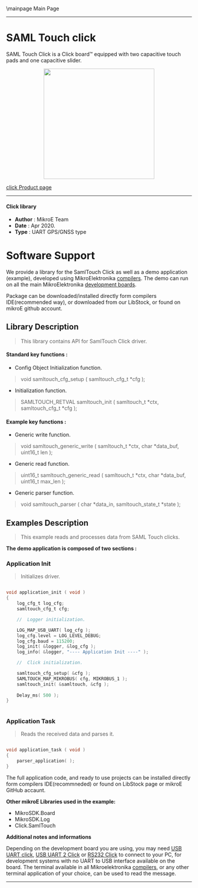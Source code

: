 \mainpage Main Page
 
---
# SAML Touch click

SAML Touch Click is a Click board™ equipped with two capacitive touch pads and one capacitive slider.

<p align="center">
  <img src="https://download.mikroe.com/images/click_for_ide/samltouch_click.png" height=300px>
</p>

[click Product page](<https://www.mikroe.com/saml-touch-click>)

---


#### Click library 

- **Author**        : MikroE Team
- **Date**          : Apr 2020.
- **Type**          : UART GPS/GNSS type


# Software Support

We provide a library for the SamlTouch Click 
as well as a demo application (example), developed using MikroElektronika 
[compilers](https://shop.mikroe.com/compilers). 
The demo can run on all the main MikroElektronika [development boards](https://shop.mikroe.com/development-boards).

Package can be downloaded/installed directly form compilers IDE(recommended way), or downloaded from our LibStock, or found on mikroE github account. 

## Library Description

> This library contains API for SamlTouch Click driver.

#### Standard key functions :

- Config Object Initialization function.
> void samltouch_cfg_setup ( samltouch_cfg_t *cfg ); 
 
- Initialization function.
> SAMLTOUCH_RETVAL samltouch_init ( samltouch_t *ctx, samltouch_cfg_t *cfg );

#### Example key functions :

- Generic write function.
> void samltouch_generic_write ( samltouch_t *ctx, char *data_buf, uint16_t len );
 
- Generic read function.
> uint16_t samltouch_generic_read ( samltouch_t *ctx, char *data_buf, uint16_t max_len );

- Generic parser function.
> void samltouch_parser ( char *data_in, samltouch_state_t *state );

## Examples Description

> This example reads and processes data from SAML Touch clicks.

**The demo application is composed of two sections :**

### Application Init 

> Initializes driver.

```c

void application_init ( void )
{
    log_cfg_t log_cfg;
    samltouch_cfg_t cfg;

    //  Logger initialization.

    LOG_MAP_USB_UART( log_cfg );
    log_cfg.level = LOG_LEVEL_DEBUG;
    log_cfg.baud = 115200;
    log_init( &logger, &log_cfg );
    log_info( &logger, "---- Application Init ----" );

    //  Click initialization.

    samltouch_cfg_setup( &cfg );
    SAMLTOUCH_MAP_MIKROBUS( cfg, MIKROBUS_1 );
    samltouch_init( &samltouch, &cfg );
    
    Delay_ms( 500 );
}
  
```

### Application Task

> Reads the received data and parses it.

```c

void application_task ( void )
{
    parser_application( );
} 

```


The full application code, and ready to use projects can be  installed directly form compilers IDE(recommneded) or found on LibStock page or mikroE GitHub accaunt.

**Other mikroE Libraries used in the example:** 

- MikroSDK.Board
- MikroSDK.Log
- Click.SamlTouch

**Additional notes and informations**

Depending on the development board you are using, you may need 
[USB UART click](https://shop.mikroe.com/usb-uart-click), 
[USB UART 2 Click](https://shop.mikroe.com/usb-uart-2-click) or 
[RS232 Click](https://shop.mikroe.com/rs232-click) to connect to your PC, for 
development systems with no UART to USB interface available on the board. The 
terminal available in all Mikroelektronika 
[compilers](https://shop.mikroe.com/compilers), or any other terminal application 
of your choice, can be used to read the message.



---
